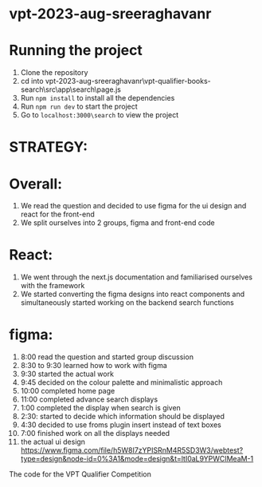 # vpt-2023-aug-sreeraghavanr

# Running the project

1. Clone the repository
2. cd into vpt-2023-aug-sreeraghavanr\vpt-qualifier-books-search\src\app\search\page.js
3. Run `npm install` to install all the dependencies
4. Run `npm run dev` to start the project
5. Go to `localhost:3000\search` to view the project


# STRATEGY:

   # Overall:
   1. We read the question and decided to use figma for the ui design and react for the front-end
   2. We split ourselves into 2 groups, figma and front-end code

   # React:

   1. We went through the next.js documentation and familiarised ourselves with the framework
   2. We started converting the figma designs into react components and simultaneously started working on the backend search functions

   # figma:
   1. 8:00 read the question and started group discussion
   2. 8:30 to 9:30 learned how to work with figma
   3. 9:30 started the actual work
   4. 9:45 decided on the colour palette and minimalistic approach
   5. 10:00 completed home page
   6. 11:00 completed advance search displays
   7. 1:00 completed the display when search is given
   8. 2:30: started to decide which information should be displayed
   9. 4:30 decided to use froms plugin insert instead of text boxes
   10. 7:00 finished work on all the displays needed
   11. the actual ui design https://www.figma.com/file/h5W8I7zYPISRnM4R5SD3W3/webtest?type=design&node-id=0%3A1&mode=design&t=ltI0aL9YPWCIMeaM-1 



The code for the VPT Qualifier Competition
